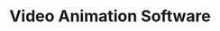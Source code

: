 ---
title: 'Video Animation Software'
redirect_to:
  - 'https://discuss.pencil2d.org/t/video-animation-software/1274'
---